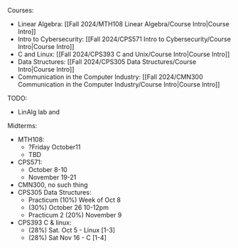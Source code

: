 Courses:
- Linear Algebra: [[Fall 2024/MTH108 Linear Algebra/Course Intro|Course Intro]]
- Intro to Cybersecurity: [[Fall 2024/CPS571 Intro to Cybersecurity/Course Intro|Course Intro]]
- C and Linux: [[Fall 2024/CPS393 C and Unix/Course Intro|Course Intro]]
- Data Structures: [[Fall 2024/CPS305 Data Structures/Course Intro|Course Intro]]
- Communication in the Computer Industry: [[Fall 2024/CMN300 Communication in the Computer Industry/Course Intro|Course Intro]]

TODO:
- LinAlg lab and

Midterms:
- MTH108:
	- ?Friday October11
	- TBD
- CPS571:
	- October 8-10
	- November 19-21
- CMN300, no such thing
- CPS305 Data Structures:
	- Practicum (10%) Week of Oct 8
	- (30%) October 26 10-12pm
	- Practicum 2 (20%) November 9
- CPS393 C & linux:
	- (28%) Sat. Oct 5 - Linux \[1-3]
	- (28%) Sat Nov 16 - C \[1-4]